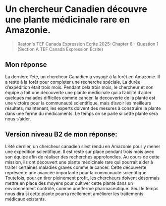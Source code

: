 # Un chercheur Canadien découvre une plante médicinale rare en Amazonie.
> Raston's TEF Canada Expression Ecrite 2025: Chapter 6 - Question 1 (Section A TEF Canada Expression Écrite)

## Mon réponse

La dernière l’été, un chercheur Canadien a voyagé à la forêt en Amazonie. Il a resté à la forêt pour completer une recherche spéciale. La durée d’expédition était trois mois. Pendant cela trois mois, le chercheur et son équipe a fait une découverte une plante médicinale qui a l’abilité d’aider quelques malades difficiles comme cancer. la decouverte de la plante est une victoire pour la communauté scientifique, mais d’avoir les meilleurs résultats, maintenant, les experts doivent des mesures à construire la plante dans une ferme du médicaments. Le temps on se parle si cette plante sera nous s’aider.

## Version niveau B2 de mon réponse:

L’été dernier, un chercheur canadien s’est rendu en Amazonie pour y mener une expédition
scientifique. Il est resté sur place pendant trois mois avec son équipe afin de réaliser des recherches approfondies. Au cours de cette mission, ils ont découvert une plante médicinale rare qui pourrait aider à traiter certaines maladies graves comme le cancer.
Cette découverte représente une avancée importante pour la communauté scientifique.
Toutefois, pour en tirer pleinement profit, les chercheurs doivent désormais mettre en place des moyens pour cultiver cette plante dans un environnement contrôlé, comme une ferme
pharmaceutique. Seul le temps nous dira si cette plante pourra réellement améliorer les traitements médicaux existants.